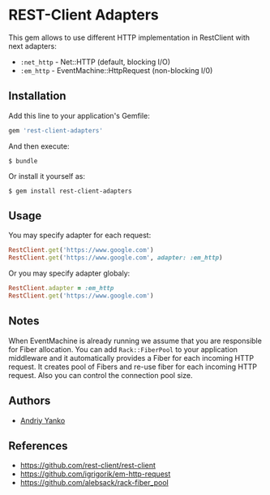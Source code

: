 # REST-Client Adapters


This gem allows to use different HTTP implementation in RestClient with next adapters:

* `:net_http` - Net::HTTP (default, blocking I/O)
* `:em_http` - EventMachine::HttpRequest (non-blocking I/0)


## Installation

Add this line to your application's Gemfile:

```ruby
gem 'rest-client-adapters'
```

And then execute:

    $ bundle

Or install it yourself as:

    $ gem install rest-client-adapters

## Usage


You may specify adapter for each request:

```ruby
RestClient.get('https://www.google.com')
RestClient.get('https://www.google.com', adapter: :em_http)
```

Or you may specify adapter globaly:

```ruby
RestClient.adapter = :em_http
RestClient.get('https://www.google.com')
```

## Notes

When EventMachine is already running we assume that you are responsible for Fiber allocation.
You can add `Rack::FiberPool` to your application middleware and it automatically provides a Fiber for each incoming HTTP request. It creates pool of Fibers and re-use fiber for each incoming HTTP request. Also you can control the connection pool size.

## Authors

* [Andriy Yanko](http://ayanko.github.io)

## References

* https://github.com/rest-client/rest-client
* https://github.com/igrigorik/em-http-request
* https://github.com/alebsack/rack-fiber_pool
